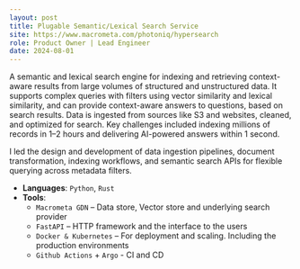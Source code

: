 ```yaml
---
layout: post
title: Plugable Semantic/Lexical Search Service
site: https://www.macrometa.com/photoniq/hypersearch
role: Product Owner | Lead Engineer
date: 2024-08-01
---
```


A semantic and lexical search engine for indexing and retrieving context-aware results from large volumes of structured and unstructured data. It supports complex queries with filters using vector similarity and lexical similarity, and can provide context-aware answers to questions, based on search results. Data is ingested from sources like S3 and websites, cleaned, and optimized for search. Key challenges included indexing millions of records in 1–2 hours and delivering AI-powered answers within 1 second.

I led the design and development of data ingestion pipelines, document transformation, indexing workflows, and semantic search APIs for flexible querying across metadata filters.

- **Languages**: `Python`, `Rust`  
- **Tools**:  
    - `Macrometa GDN` – Data store, Vector store and underlying search provider
    - `FastAPI` – HTTP framework and the interface to the users
    - `Docker & Kubernetes` – For deployment and scaling. Including the production environments
    - `Github Actions` + `Argo` - CI and CD
